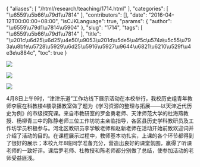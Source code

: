 {
    "aliases": [
        "/html/research/teaching/1714.html"
    ],
    "categories": [
        "\u6559\u5b66\u79d1\u7814"
    ],
    "contributors": [],
    "date": "2016-04-12T00:00:00+08:00",
    "isCJKLanguage": true,
    "params": {
        "author": "\u6559\u79d1\u7814\u5904"
    },
    "slug": "1714",
    "tags": [
        "\u6559\u5b66\u79d1\u7814"
    ],
    "title": "\u201c\u6d25\u6d25\u4e50\u9053\u201d\u5de5\u4f5c\u574a\u5c55\u793a\u8bfe\u5728\u5929\u6d25\u5916\u5927\u9644\u6821\u6210\u529f\u4e3e\u884c",
    "toc": true
}

![](https://cdn.tfls.online/mirror/full/d1477773e096069807d48eb94b31f01ed7a57564.jpg)




![](https://cdn.tfls.online/mirror/full/3adeaaa7b8ffee5d0f76b5cd0ffab85785e2894e.jpg)




  





![](https://cdn.tfls.online/mirror/full/2d40ff771aed588b12f14614253c613167ffce63.jpg)







4月8日上午9时，“津津乐道”工作坊线下展示活动在本校举行，我校历史组青年教师李宸在科教楼4楼录播教室做了题为《学习资源的整理与拓展——以天津近代历史为例》的市级探究课。来自市教研室的罗金勇老师、天津师范大学的杜海燕教授、杨柳青三中的陈静老师三位工作坊坊主亲临指导，各区县历史学科教研员及工作坊学员积极参与。河北区教研员李学敏老师和赵新老师在活动开始前致欢迎词并介绍了活动的目的。在课程展示过程中，教师基本功扎实，上课的各个环节都得到了很好的展示；本校九年8班同学准备充分，营造出良好的课堂氛围，赢得了听课老师的一致好评。课后罗老师、杜教授和陈老师都分别做了总结，使参加活动的老师受益匪浅。



